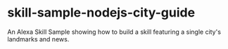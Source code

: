 # skill-sample-nodejs-city-guide
An Alexa Skill Sample showing how to build a skill featuring a single city's landmarks and news.

